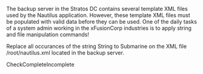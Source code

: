 The backup server in the Stratos DC contains several template XML files used by the Nautilus application. However, these template XML files must be populated with valid data before they can be used. One of the daily tasks of a system admin working in the xFusionCorp industries is to apply string and file manipulation commands!



Replace all occurances of the string String to Submarine on the XML file /root/nautilus.xml located in the backup server.


CheckCompleteIncomplete 